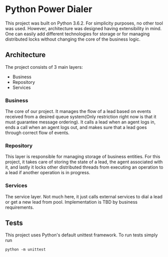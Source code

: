 # Python Power Dialer
This project was built on Python 3.6.2. For simplicity purposes, no other tool was used. However, architecture was designed having extensibility in mind. One can easily add different technologies for storage or for managing distributed locks without changing the core of the business logic.

## Architecture
The project consists of 3 main layers:
 - Business
 - Repository
 - Services

### Business
The core of our project. It manages the flow of a lead based on events received from a desired queue system(Only restriction right now is that it must guarantee message ordering). It calls a lead when an agent logs in, ends a call when an agent logs out, and makes sure that a lead goes through correct flow of events.

### Repository
This layer is responsible for managing storage of business entities. For this project, it takes care of storing the state of a lead, the agent associated with it, and lastly it locks other distributed threads from executing an operation to a lead if another operation is in progress.

### Services
The service layer. Not much here, it just calls external services to dial a lead or get a new lead from pool. Implementation is TBD by business requirements.

## Tests
This project uses Python's default unittest framework.
To run tests simply run

    python -m unittest
